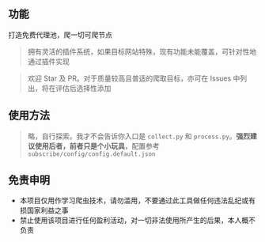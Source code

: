 <!--
 * @Author: wzdnzd
 * @Date: 2022-03-06 14:51:29
 * @Description:
 * Copyright (c) 2022 by wzdnzd, All Rights Reserved.
-->

## 功能

打造免费代理池，爬一切可爬节点

> 拥有灵活的插件系统，如果目标网站特殊，现有功能未能覆盖，可针对性地通过插件实现

> 欢迎 Star 及 PR。对于质量较高且普适的爬取目标，亦可在 Issues 中列出，将在评估后选择性添加

## 使用方法

> 略，自行探索。我才不会告诉你入口是 `collect.py` 和 `process.py`。**强烈建议使用后者，前者只是个小玩具**，配置参考 `subscribe/config/config.default.json`

## 免责申明

- 本项目仅用作学习爬虫技术，请勿滥用，不要通过此工具做任何违法乱纪或有损国家利益之事
- 禁止使用该项目进行任何盈利活动，对一切非法使用所产生的后果，本人概不负责
